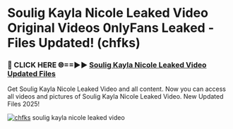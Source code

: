 # Soulig Kayla Nicole Leaked Video Original Videos 0nlyFans Leaked - Files Updated! (chfks)

<h3>🔴 CLICK HERE 🌐==►► <a href="https://tinyurl.com/3hn5wdd3" rel="nofollow">Soulig Kayla Nicole Leaked Video Updated Files</a></h3>

Get Soulig Kayla Nicole Leaked Video and all content. Now you can access all videos and pictures of Soulig Kayla Nicole Leaked Video. New Updated Files 2025!

[![chfks](https://i.imgur.com/4HnBqBT.gif)](https://tinyurl.com/3hn5wdd3)
soulig kayla nicole leaked video